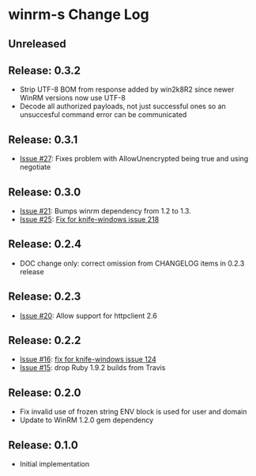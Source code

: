 # winrm-s  Change Log
Unreleased
--------------

Release: 0.3.2
--------------
* Strip UTF-8 BOM from response added by win2k8R2 since newer WinRM versions now use UTF-8
* Decode all authorized payloads, not just successful ones so an unsuccesful command error can be communicated

Release: 0.3.1
--------------
* [Issue #27](https://github.com/chef/winrm-s/pull/27): Fixes problem with AllowUnencrypted being true and using negotiate

Release: 0.3.0
--------------
* [Issue #21](https://github.com/chef/winrm-s/issues/21): Bumps winrm dependency from 1.2 to 1.3.
* [Issue #25](https://github.com/opscode/winrm-s/pull/25): [Fix for knife-windows issue 218](https://github.com/opscode/knife-windows/issues/218)

Release: 0.2.4
--------------
* DOC change only: correct omission from CHANGELOG items in 0.2.3 release

Release: 0.2.3
--------------
* [Issue #20](https://github.com/chef/winrm-s/pull/20): Allow support for httpclient 2.6

Release: 0.2.2
--------------
* [Issue #16](https://github.com/opscode/winrm-s/pull/16): [fix for knife-windows issue 124](https://github.com/opscode/knife-windows/issues/124)
* [Issue #15](https://github.com/opscode/winrm-s/pull/15): drop Ruby 1.9.2 builds from Travis

Release: 0.2.0
--------------
* Fix invalid use of frozen string ENV block is used for user and domain
* Update to WinRM 1.2.0 gem dependency

Release: 0.1.0
--------------
* Initial implementation
